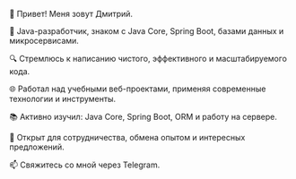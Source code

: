 👋 Привет! Меня зовут Дмитрий.

🚀 Java-разработчик, знаком с Java Core, Spring Boot, базами данных и микросервисами.

🔍 Стремлюсь к написанию чистого, эффективного и масштабируемого кода.

🌐 Работал над учебными веб-проектами, применяя современные технологии и инструменты.

📚 Активно изучил: Java Core, Spring Boot, ORM и работу на сервере.

🤝 Открыт для сотрудничества, обмена опытом и интересных предложений.

📫 Свяжитесь со мной через Telegram.
